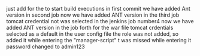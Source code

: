 just add for the to start build executions
in first commit we have added Ant version in second job
now we have added ANT version in the third job
tomcat credential not was selected in the jenkins job number4 
now we have added ANT version in the job forth for the war file
tomcat crdentials selected as a default
in the user config file the role <role rolename="manager-script"/> was not added, so added it
while entering the "manager-script" t was missed while entering it
password changed to admin123
